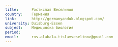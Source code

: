 ```yaml
---
title:      Ростислав Веселинов
country:    Германия
link:       http://germanyanduk.blogspot.com/
university: Duisburg-Essen
subject:    Медицинска биология
period:     
email:      ros.alabala.tislavveselinov@gmail.com
---
```

